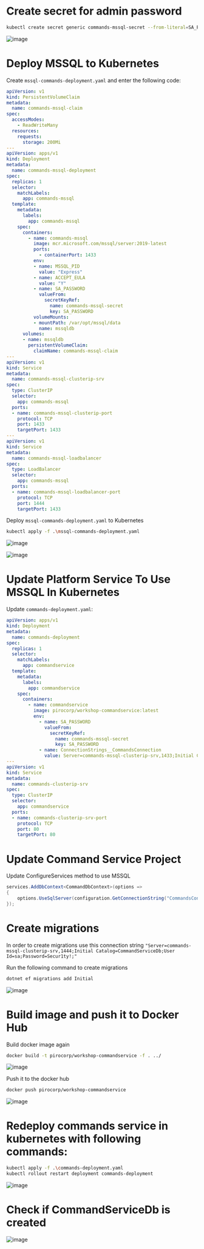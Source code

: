 # Create secret for admin password

```bash
kubectl create secret generic commands-mssql-secret --from-literal=SA_PASSWORD="Secur1ty!"
```

![image](https://user-images.githubusercontent.com/34960418/172856350-1a99844b-56c2-43f9-9c49-0f3e76ed905e.png)


# Deploy MSSQL to Kubernetes

Create `mssql-commands-deployment.yaml` and enter the following code:

```yaml
apiVersion: v1
kind: PersistentVolumeClaim
metadata:
  name: commands-mssql-claim
spec:
  accessModes:
    - ReadWriteMany
  resources:
    requests:
      storage: 200Mi
---
apiVersion: apps/v1
kind: Deployment
metadata:
  name: commands-mssql-deployment
spec:
  replicas: 1
  selector:
    matchLabels:
      app: commands-mssql
  template:
    metadata:
      labels:
        app: commands-mssql
    spec:
      containers:
        - name: commands-mssql
          image: mcr.microsoft.com/mssql/server:2019-latest
          ports:
            - containerPort: 1433
          env:
          - name: MSSQL_PID
            value: "Express"
          - name: ACCEPT_EULA
            value: "Y"
          - name: SA_PASSWORD
            valueFrom:
              secretKeyRef: 
                name: commands-mssql-secret
                key: SA_PASSWORD
          volumeMounts:
          - mountPath: /var/opt/mssql/data
            name: mssqldb
      volumes:
      - name: mssqldb
        persistentVolumeClaim: 
          claimName: commands-mssql-claim
---
apiVersion: v1
kind: Service
metadata:
  name: commands-mssql-clusterip-srv
spec:
  type: ClusterIP
  selector:
    app: commands-mssql
  ports:
  - name: commands-mssql-clusterip-port
    protocol: TCP
    port: 1433
    targetPort: 1433
---
apiVersion: v1
kind: Service
metadata:
  name: commands-mssql-loadbalancer
spec:
  type: LoadBalancer
  selector:
    app: commands-mssql
  ports:
  - name: commands-mssql-loadbalancer-port
    protocol: TCP
    port: 1444
    targetPort: 1433
```


Deploy `mssql-commands-deployment.yaml` to Kubernetes

```bash
kubectl apply -f .\mssql-commands-deployment.yaml
```

![image](https://user-images.githubusercontent.com/34960418/172859266-b86e2257-6c6c-432e-b2f3-4e5bbcbf12a2.png)

![image](https://user-images.githubusercontent.com/34960418/172861386-1a6826fe-1944-4623-9140-5f8cd9b8f16d.png)


# Update Platform Service To Use MSSQL In Kubernetes

Update `commands-deployment.yaml`:

```yaml
apiVersion: apps/v1
kind: Deployment
metadata: 
  name: commands-deployment
spec:
  replicas: 1
  selector: 
    matchLabels:
      app: commandservice
  template:
    metadata:
      labels:
        app: commandservice
    spec:
      containers:
        - name: commandservice
          image: pirocorp/workshop-commandservice:latest
          env:
            - name: SA_PASSWORD
              valueFrom:
                secretKeyRef: 
                  name: commands-mssql-secret
                  key: SA_PASSWORD
            - name: ConnectionStrings__CommandsConnection
              value: Server=commands-mssql-clusterip-srv,1433;Initial Catalog=CommandServiceDb;User Id=sa;Password=$(SA_PASSWORD);
---
apiVersion: v1
kind: Service
metadata:
  name: commands-clusterip-srv
spec:
  type: ClusterIP
  selector:
    app: commandservice
  ports:
  - name: commands-clusterip-srv-port
    protocol: TCP
    port: 80
    targetPort: 80
```

# Update Command Service Project

Update ConfigureServices method to use MSSQL

```C# 
services.AddDbContext<CommandDbContext>(options =>
{
    options.UseSqlServer(configuration.GetConnectionString("CommandsConnection"));
});
```

# Create migrations

In order to create migrations use this connection string `"Server=commands-mssql-clusterip-srv,1444;Initial Catalog=CommandServiceDb;User Id=sa;Password=Secur1ty!;"`

Run the following command to create migrations

```bash
dotnet ef migrations add Initial
```

![image](https://user-images.githubusercontent.com/34960418/172866834-7399bdfb-35f9-48e4-8263-b05befbed86c.png)


# Build image and push it to Docker Hub

Build docker image again

```bash
docker build -t pirocorp/workshop-commandservice -f . ../
```

![image](https://user-images.githubusercontent.com/34960418/172865261-2cfc31f9-5f50-4c41-8f65-11d2856039bb.png)


Push it to the docker hub

```bash
docker push pirocorp/workshop-commandservice
```

![image](https://user-images.githubusercontent.com/34960418/172865539-7c1f8578-a8bc-40f9-b9ab-086a5a248961.png)


# Redeploy commands service in kubernetes with following commands:

```bash
kubectl apply -f .\commands-deployment.yaml
kubectl rollout restart deployment commands-deployment
```

![image](https://user-images.githubusercontent.com/34960418/172865839-c2387fb4-1fe9-402f-90eb-a0360ab26e8d.png)


# Check if CommandServiceDb is created

![image](https://user-images.githubusercontent.com/34960418/172868499-9c53ceee-9413-4e79-beb8-ed8047f3246a.png)
